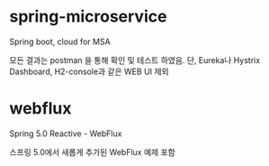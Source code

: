 # spring-microservice
Spring boot, cloud for MSA

모든 결과는 postman 을 통해 확인 및 테스트 하였음.
단, Eureka나 Hystrix Dashboard, H2-console과 같은 WEB UI 제외

# webflux
Spring 5.0 Reactive - WebFlux

스프링 5.0에서 새롭게 추가된 WebFlux 예제 포함
